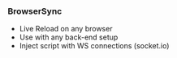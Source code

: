 ### BrowserSync

* Live Reload on any browser
* Use with any back-end setup
* Inject script with WS connections (socket.io)
